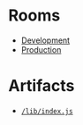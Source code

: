 # Rooms

- [Development](https://hubs.aelatgt.net/qQiDsRg/development-expressive-avatars/)
- [Production](https://hubs.aelatgt.net/kqBePhx/production-expressive-avatars/)

# Artifacts

- [`/lib/index.js`](https://ios.aelatgt.net/lib/index.js)
